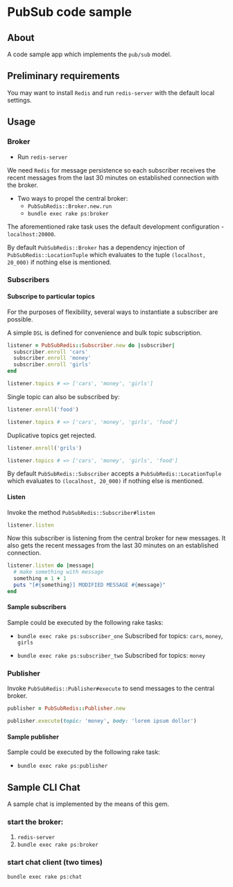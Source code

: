 # PubSub code sample

## About

A code sample app which implements the `pub/sub` model.

## Preliminary requirements

You may want to install `Redis` and run `redis-server` with the default local settings.

## Usage

### Broker

- Run `redis-server`

We need `Redis` for message persistence so each subscriber receives the recent messages from the last 30 minutes on established connection with the broker.

- Two ways to propel the central broker: 
  - `PubSubRedis::Broker.new.run`
  - `bundle exec rake ps:broker`
  
The aforementioned rake task uses the default development configuration - `localhost:20000`.

By default `PubSubRedis::Broker` has a dependency injection of `PubSubRedis::LocationTuple` which evaluates to the tuple `(localhost, 20_000)` if nothing else is mentioned.

### Subscribers

#### Subscripe to particular topics
For the purposes of flexibility, several ways to instantiate a subscriber are possible.

A simple `DSL` is defined for convenience and bulk topic subscription.


```ruby
listener = PubSubRedis::Subscriber.new do |subscriber|
  subscriber.enroll 'cars'
  subscriber.enroll 'money'
  subscriber.enroll 'girls'
end

listener.topics # => ['cars', 'money', 'girls']
```

Single topic can also be subscribed by:
```ruby
listener.enroll('food')

listener.topics # => ['cars', 'money', 'girls', 'food']
```


Duplicative topics get rejected.

```ruby
listener.enroll('grils')

listener.topics # => ['cars', 'money', 'girls', 'food']
```

By default `PubSubRedis::Subscriber` accepts a `PubSubRedis::LocationTuple` which evaluates to `(localhost, 20_000)` if nothing else is mentioned.

#### Listen

Invoke the method `PubSubRedis::Subscriber#listen`

```ruby
listener.listen
```

Now this subscriber is listening from the central broker for new messages. It also gets the recent messages from the last 30 minutes on an established connection.

```ruby
listener.listen do |message|
  # make something with message
  something = 1 + 1
  puts "[#{something}] MODIFIED MESSAGE #{message}"
end
```

#### Sample subscribers

Sample could be executed by the following rake tasks:

- `bundle exec rake ps:subscriber_one`
Subscribed for topics: `cars`, `money`, `girls`

- `bundle exec rake ps:subscriber_two`
Subscribed for topics: `money`

### Publisher

Invoke `PubSubRedis::Publisher#execute` to send messages to the central broker.

```ruby
publisher = PubSubRedis::Publisher.new

publisher.execute(topic: 'money', body: 'lorem ipsum dollor')
```

#### Sample publisher

Sample could be executed by the following rake task:

- `bundle exec rake ps:publisher`

## Sample CLI Chat

A sample chat is implemented by the means of this gem.

### start the broker: 
1. `redis-server`
2. `bundle exec rake ps:broker`
### start chat client (two times)
`bundle exec rake ps:chat`
